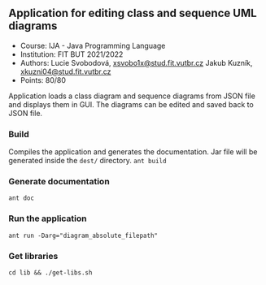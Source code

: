 ## Application for editing class and sequence UML diagrams

- Course:       IJA - Java Programming Language  
- Institution:  FIT BUT 2021/2022  
- Authors:      Lucie Svobodová, xsvobo1x@stud.fit.vutbr.cz 
              Jakub Kuzník, xkuzni04@stud.fit.vutbr.cz
- Points: 80/80

Application loads a class diagram and sequence diagrams from JSON file and
displays them in GUI. The diagrams can be edited and saved back to JSON file.

### Build
Compiles the application and generates the documentation. Jar file will be 
generated inside the `dest/` directory.
`ant build`

### Generate documentation
`ant doc`

### Run the application
`ant run -Darg="diagram_absolute_filepath"`

### Get libraries
`cd lib && ./get-libs.sh`
